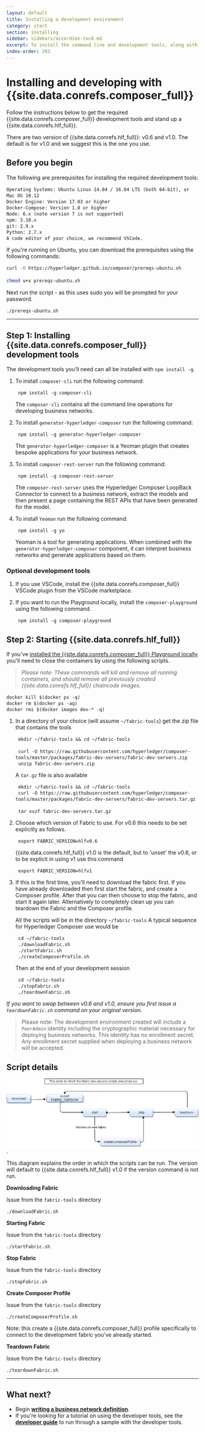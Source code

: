 ```yaml
---
layout: default
title: Installing a development environment
category: start
section: installing
sidebar: sidebars/accordion-toc0.md
excerpt: To install the command line and development tools, along with a local instance of Hyperledger Fabric click [**Install Development Tools**](../installing/development-tools.html) here or in the table of contents on the left.
index-order: 203
---
```


# Installing and developing with {{site.data.conrefs.composer_full}}

Follow the instructions below to get the required {{site.data.conrefs.composer_full}} development tools and stand up a {{site.data.conrefs.hlf_full}}.

There are two version of {{site.data.conrefs.hlf_full}}: v0.6 and v1.0. The default is for v1.0 and we suggest this is the one you use.

## Before you begin

The following are prerequisites for installing the required development tools:

```
Operating Systems: Ubuntu Linux 14.04 / 16.04 LTS (both 64-bit), or Mac OS 10.12
Docker Engine: Version 17.03 or higher
Docker-Compose: Version 1.8 or higher
Node: 6.x (note version 7 is not supported)
npm: 3.10.x
git: 2.9.x
Python: 2.7.x
A code editor of your choice, we recommend VSCode.
```

If you're running on Ubuntu, you can download the prerequisites using the following commands:

```bash
curl -O https://hyperledger.github.io/composer/prereqs-ubuntu.sh

chmod u+x prereqs-ubuntu.sh
```

Next run the script - as this uses sudo you will be prompted for your password.

```
./prereqs-ubuntu.sh
```
---

## Step 1: Installing {{site.data.conrefs.composer_full}} development tools

The development tools you'll need can all be installed with `npm install -g`.

1. To install `composer-cli` run the following command:

        npm install -g composer-cli
    The `composer-cli` contains all the command line operations for developing business networks.

2. To install `generator-hyperledger-composer` run the following command:

        npm install -g generator-hyperledger-composer
    The `generator-hyperledger-composer` is a Yeoman plugin that creates bespoke applications for your business network.

3. To install `composer-rest-server` run the following command:

        npm install -g composer-rest-server
    The `composer-rest-server` uses the Hyperledger Composer LoopBack Connector to connect to a business network, extract the models and then present a page containing the REST APIs that have been generated for the model.

4. To install `Yeoman` run the following command:

        npm install -g yo
    Yeoman is a tool for generating applications. When combined with the `generator-hyperledger-composer` component, it can interpret business networks and generate applications based on them.

### Optional development tools

1. If you use VSCode, install the {{site.data.conrefs.composer_full}} VSCode plugin from the VSCode marketplace.

2. If you want to run the Playground locally, install the `composer-playground` using the following command.

        npm install -g composer-playground


## Step 2: Starting {{site.data.conrefs.hlf_full}}

If you've [installed the {{site.data.conrefs.composer_full}} Playground locally](../installing/using-playground-locally.html) you'll need to close the containers by using the following scripts.

>_Please note: These commands will kill and remove all running containers, and should remove all previously created {{site.data.conrefs.hlf_full}} chaincode images._

```
docker kill $(docker ps -q)
docker rm $(docker ps -aq)
docker rmi $(docker images dev-* -q)
```


1. In a directory of your choice (will assume `~/fabric-tools`) get the zip file that contains the tools

        mkdir ~/fabric-tools && cd ~/fabric-tools

        curl -O https://raw.githubusercontent.com/hyperledger/composer-tools/master/packages/fabric-dev-servers/fabric-dev-servers.zip
        unzip fabric-dev-servers.zip

    A `tar.gz` file is also available

        mkdir ~/fabric-tools && cd ~/fabric-tools
        curl -O https://raw.githubusercontent.com/hyperledger/composer-tools/master/packages/fabric-dev-servers/fabric-dev-servers.tar.gz

        tar xvzf fabric-dev-servers.tar.gz

2. Choose which version of Fabric to use. For v0.6 this needs to be set explicitly as follows.

        export FABRIC_VERSION=hlfv0.6

    {{site.data.conrefs.hlf_full}} v1.0 is the default, but to 'unset' the v0.6, or to be explicit in using v1 use this command

        export FABRIC_VERSION=hlfv1

3. If this is the first time, you'll need to download the fabric first. If you have already downloaded then first start the fabric, and create a Composer profile. After that you can then choose to stop the fabric, and start it again later. Alternatively to completely clean up you can teardown the Fabric and the Composer profile.

    All the scripts will be in the directory `~/fabric-tools`  A typical sequence for Hyperledger Composer use would be

        cd ~/fabric-tools
        ./downloadFabric.sh
        ./startFabric.sh
        ./createComposerProfile.sh

    Then at the end of your development session

        cd ~/fabric-tools
        ./stopFabric.sh
        ./teardownFabric.sh

*If you want to swap between v0.6 and v1.0, ensure you first issue a `teardownFabric.sh` command on your original version.*

> Please note: The development environment created will include a `PeerAdmin` identity including the cryptographic material necessary for deploying business networks. This identity has no enrollment secret. Any enrollment secret supplied when deploying a business network will be accepted.


## Script details

![](../assets/img/developer-tools-commands.png).

This diagram explains the order in which the scripts can be run. The version will default to {{site.data.conrefs.hlf_full}} v1.0 if the version command is not run.

**Downloading Fabric**

Issue from the `fabric-tools` directory
```
./downloadFabric.sh
```

**Starting Fabric**

Issue  from the `fabric-tools` directory
```
./startFabric.sh
```

**Stop Fabric**

Issue from the `fabric-tools` directory
```
./stopFabric.sh
```

**Create Composer Profile**

Issue from the `fabric-tools` directory
```
./createComposerProfile.sh
```

Note: this create a {{site.data.conrefs.composer_full}} profile specifically to connect to the development fabric you've already started.

**Teardown Fabric**

Issue from the `fabric-tools` directory
```
./teardownFabric.sh
```

---

<!--0. Make sure you've started Fabric as in Step 1 above. For example, If this is your first time for exaple:

        $ cd ~/fabric-tools
        $ ./downloadFabric.sh
        $ ./startFabric.sh
        $ ./createComposerProfile.sh

1. Clone the sample application into a directory of your choice - BUT not the same directory as in Step 1. (Assume `~/github`)

        $ mkdir ~/github && cd ~/github
        $ git clone https://github.com/hyperledger/composer-sample-applications
        $ cd composer-sample-applications
        $ npm install
  To see a summary of all the sample applications, there's a simple command that will show summary details of the applications
  A useful information node.js script has been created to show the available sample applications

        $ node ~/github/composer-sample-applications/info.js

2. When you started fabric you will have chosen which version to use.  If you have chosen Fabirc v0.6 you will need to suffix the targets in the npm commands below with `:hlfv06`. Both examples are given below - do not issue both commands!

    _Note: this does not change the application source code or the model, purely the name of the Composer profile to use, and the Fabric's admin indentity_

3. Deploy the business network

        $ cd packages/digitalproperty-app
        $ npm run deployNetwork
        $ npm run deployNetwork:hlfv0.6     # if you want to use v0.6

5. Run the sample application

        $ npm test
        $ npm test:hlfv0.6     # if you want to use v0.6
-->

## What next?

* Begin [**writing a business network definition**](../business-network/business-network-index.html).
* If you're looking for a tutorial on using the developer tools, see the [**developer guide**](../tutorials/developer-guide.html) to run through a sample with the developer tools.
